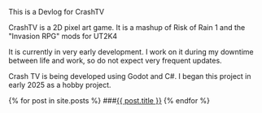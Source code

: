 This is a Devlog for CrashTV

CrashTV is a 2D pixel art game. It is a mashup of Risk of Rain 1 and the "Invasion RPG" mods for UT2K4

It is currently in very early development. I work on it during my downtime between life and work, so do not expect very frequent updates.

Crash TV is being developed using Godot and C#. I began this project in early 2025 as a hobby project.

{% for post in site.posts %}
###<a href="{{ post.url }}">{{ post.title }}</a>
{% endfor %}
